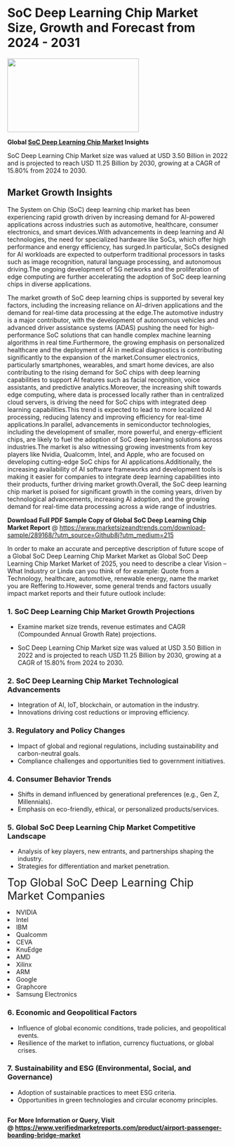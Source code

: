 <H1>SoC Deep Learning Chip Market Size, Growth and Forecast from 2024 - 2031</H1><img class="aligncenter size-medium wp-image-584254" src="https://thirdeyenews.in/wp-content/uploads/2024/09/Global-Market-Research-300x168.jpeg" alt="" width="300" height="168" /><p><strong>Global&nbsp;<a href="https://www.marketsizeandtrends.com/download-sample/289168/?utm_source=Github8j?utm_medium=215">SoC Deep Learning Chip Market</a> Insights</strong></p><p>SoC Deep Learning Chip Market size was valued at USD 3.50 Billion in 2022 and is projected to reach USD 11.25 Billion by 2030, growing at a CAGR of 15.80% from 2024 to 2030.</p><p><h2>Market Growth Insights</h2> <p>The System on Chip (SoC) deep learning chip market has been experiencing rapid growth driven by increasing demand for AI-powered applications across industries such as automotive, healthcare, consumer electronics, and smart devices.With advancements in deep learning and AI technologies, the need for specialized hardware like SoCs, which offer high performance and energy efficiency, has surged.In particular, SoCs designed for AI workloads are expected to outperform traditional processors in tasks such as image recognition, natural language processing, and autonomous driving.The ongoing development of 5G networks and the proliferation of edge computing are further accelerating the adoption of SoC deep learning chips in diverse applications.</p> <p>The market growth of SoC deep learning chips is supported by several key factors, including the increasing reliance on AI-driven applications and the demand for real-time data processing at the edge.The automotive industry is a major contributor, with the development of autonomous vehicles and advanced driver assistance systems (ADAS) pushing the need for high-performance SoC solutions that can handle complex machine learning algorithms in real time.Furthermore, the growing emphasis on personalized healthcare and the deployment of AI in medical diagnostics is contributing significantly to the expansion of the market.Consumer electronics, particularly smartphones, wearables, and smart home devices, are also contributing to the rising demand for SoC chips with deep learning capabilities to support AI features such as facial recognition, voice assistants, and predictive analytics.Moreover, the increasing shift towards edge computing, where data is processed locally rather than in centralized cloud servers, is driving the need for SoC chips with integrated deep learning capabilities.This trend is expected to lead to more localized AI processing, reducing latency and improving efficiency for real-time applications.In parallel, advancements in semiconductor technologies, including the development of smaller, more powerful, and energy-efficient chips, are likely to fuel the adoption of SoC deep learning solutions across industries.The market is also witnessing growing investments from key players like Nvidia, Qualcomm, Intel, and Apple, who are focused on developing cutting-edge SoC chips for AI applications.Additionally, the increasing availability of AI software frameworks and development tools is making it easier for companies to integrate deep learning capabilities into their products, further driving market growth.Overall, the SoC deep learning chip market is poised for significant growth in the coming years, driven by technological advancements, increasing AI adoption, and the growing demand for real-time data processing across a wide range of industries.<p><span class=""><strong>Download Full PDF Sample Copy of Global SoC Deep Learning Chip Market Report</strong> @ <a href="https://www.marketsizeandtrends.com/download-sample/289168/?utm_source=Github8j?utm_medium=215" target="_blank">https://www.marketsizeandtrends.com/download-sample/289168/?utm_source=Github8j?utm_medium=215</a></span></p><p>In order to make an accurate and perceptive description of future scope of a Global&nbsp;SoC Deep Learning Chip Market Market as Global&nbsp;SoC Deep Learning Chip Market Market of 2025, you need to describe a clear Vision &ndash; What Industry or Linda can you think of for example: Quote from a Technology, healthcare, automotive, renewable energy, name the market you are Reffering to.However, some general trends and factors usually impact market reports and their future outlook include:</p><h3>1.&nbsp;<strong>SoC Deep Learning Chip Market Growth Projections</strong></h3><ul><li>Examine market size trends, revenue estimates and CAGR (Compounded Annual Growth Rate) projections.</li><li><p>SoC Deep Learning Chip Market size was valued at USD 3.50 Billion in 2022 and is projected to reach USD 11.25 Billion by 2030, growing at a CAGR of 15.80% from 2024 to 2030.</p></li></ul><h3>2.&nbsp;<strong>SoC Deep Learning Chip Market Technological Advancements</strong></h3><ul><li>Integration of AI, IoT, blockchain, or automation in the industry.</li><li>Innovations driving cost reductions or improving efficiency.</li></ul><h3>3.&nbsp;<strong>Regulatory and Policy Changes</strong></h3><ul><li>Impact of global and regional regulations, including sustainability and carbon-neutral goals.</li><li>Compliance challenges and opportunities tied to government initiatives.</li></ul><h3>4.&nbsp;<strong>Consumer Behavior Trends</strong></h3><ul><li>Shifts in demand influenced by generational preferences (e.g., Gen Z, Millennials).</li><li>Emphasis on eco-friendly, ethical, or personalized products/services.</li></ul><h3>5.&nbsp;<strong>Global SoC Deep Learning Chip Market Competitive Landscape</strong></h3><ul><li>Analysis of key players, new entrants, and partnerships shaping the industry.</li><li>Strategies for differentiation and market penetration.</li></ul><p data-pm-slice="1 1 []"><span style="color: inherit; font-family: inherit; font-size: 25px;">Top Global SoC Deep Learning Chip Market Companies</span></p><div class="" data-test-id=""><p><li>NVIDIA</li><li> Intel</li><li> IBM</li><li> Qualcomm</li><li> CEVA</li><li> KnuEdge</li><li> AMD</li><li> Xilinx</li><li> ARM</li><li> Google</li><li> Graphcore</li><li> Samsung Electronics</li></p></div><h3>6.&nbsp;<strong>Economic and Geopolitical Factors</strong></h3><ul><li>Influence of global economic conditions, trade policies, and geopolitical events.</li><li>Resilience of the market to inflation, currency fluctuations, or global crises.</li></ul><h3>7.&nbsp;<strong>Sustainability and ESG (Environmental, Social, and Governance)</strong></h3><ul><li>Adoption of sustainable practices to meet ESG criteria.</li><li>Opportunities in green technologies and circular economy principles.</li></ul><h2><strong style="font-size: 14px;">For More Information or Query, Visit @&nbsp;</strong><a style="background-color: #ffffff; font-size: 14px;" href="https://www.marketsizeandtrends.com/report/soc-deep-learning-chip-market/" target="_blank">https://www.verifiedmarketreports.com/product/airport-passenger-boarding-bridge-market</a></h2>
